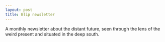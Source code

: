 ```yaml
---
layout: post
title: Blip newsletter
---
```


A monthly newsletter about the distant future, seen through the lens of the weird present and situated in the deep south.
